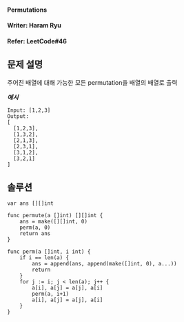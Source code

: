 #### Permutations  
#### Writer: Haram Ryu
#### Refer: LeetCode#46

## 문제 설명  
주어진 배열에 대해 가능한 모든 permutation을 배열의 배열로 출력  

***예시***
```
Input: [1,2,3]
Output:
[
  [1,2,3],
  [1,3,2],
  [2,1,3],
  [2,3,1],
  [3,1,2],
  [3,2,1]
]
```


## 솔루션

```
var ans [][]int

func permute(a []int) [][]int {
	ans = make([][]int, 0)
	perm(a, 0)
	return ans
}

func perm(a []int, i int) {
	if i == len(a) {
		ans = append(ans, append(make([]int, 0), a...))
		return
	}
	for j := i; j < len(a); j++ {
		a[i], a[j] = a[j], a[i]
		perm(a, i+1)
		a[i], a[j] = a[j], a[i]
	}
}

```

